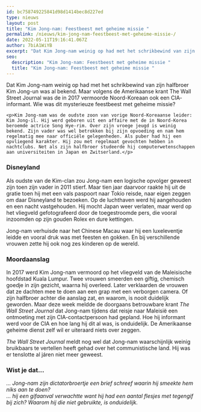 ```yaml
---
id: bc758749225841d98d1414bec8d227ed
type: nieuws
layout: post
title: "Kim Jong-nam: Feestbeest met geheime missie "
permalink: /nieuws/kim-jong-nam-feestbeest-met-geheime-missie-/
date: 2022-05-11T19:16:41.067Z
author: 7biA1WiYB
excerpt: "Dat Kim Jong-nam weinig op had met het schrikbewind van zijn halfbroer Kim Jong-un was al bekend. Maar volgens de Amerikaanse krant The Wall Street Journal was de in 2017 vermoorde Noord-Koreaan ook een CIA- informant. Wie was dit mysterieuze feestbeest met geheime missie?   "
seo:
  description: "Kim Jong-nam: Feestbeest met geheime missie "
  title: "Kim Jong-nam: Feestbeest met geheime missie "
---
```

Dat Kim Jong-nam weinig op had met het schrikbewind van zijn halfbroer Kim Jong-un was al bekend. Maar volgens de Amerikaanse krant The Wall Street Journal was de in 2017 vermoorde Noord-Koreaan ook een CIA- informant. Wie was dit mysterieuze feestbeest met geheime missie?   

    <p>Kim Jong-nam was de oudste zoon van vorige Noord-Koreaanse leider: Kim Jong-il. Hij werd geboren uit een affaire met de in Noord-Korea beroemde actrice Song Hye-rim. Over zijn vroege jeugd is weinig bekend. Zijn vader was wel betrokken bij zijn opvoeding en nam hem regelmatig mee naar officiële gelegenheden. Als puber had hij een opvliegend karakter. Hij zou met regelmaat gevochten hebben in nachtclubs. Net als zijn halfbroer studeerde hij computerwetenschappen aan universiteiten in Japan en Zwitserland.</p>
<h3>Disneyland</h3>
<p>Als oudste van de Kim-clan zou Jong-nam een logische opvolger geweest zijn toen zijn vader in 2011 stierf. Maar tien jaar daarvoor raakte hij uit de gratie toen hij met een vals paspoort naar Tokio reisde, naar eigen zeggen om daar Disneyland te bezoeken. Op de luchthaven werd hij aangehouden en een nacht vastgehouden. Hij mocht Japan weer verlaten, maar werd op het vliegveld gefotografeerd door de toegestroomde pers, die vooral inzoomden op zijn gouden Rolex en dure kettingen.</p>
<p>Jong-nam verhuisde naar het Chinese Macau waar hij een luxeleventje leidde en vooral druk was met feesten en gokken. En bij verschillende vrouwen zette hij ook nog zes kinderen op de wereld.</p>
<h3>Moordaanslag</h3>
<p>In 2017 werd Kim Jong-nam vermoord op het vliegveld van de Maleisische hoofdstad Kuala Lumpur. Twee vrouwen smeerden een giftig, chemisch goedje in zijn gezicht, waarna hij overleed. Later verklaarden de vrouwen dat ze dachten mee te doen aan een grap met een verborgen camera. Of zijn halfbroer achter die aanslag zat, en waarom, is nooit duidelijk geworden. Maar deze week meldde de doorgaans betrouwbare krant <em>The Wall Street Journal</em> dat Jong-nam tijdens dat reisje naar Maleisië een ontmoeting met zijn CIA-contactpersoon had gepland. Hoe hij informant werd voor de CIA en hoe lang hij dit al was, is onduidelijk. De Amerikaanse geheime dienst zelf wil er uiteraard niets over zeggen.</p>
<p><em>The Wall Street Journal </em>meldt nog wel dat Jong-nam waarschijnlijk weinig bruikbaars te vertellen heeft gehad over het communistische land. Hij was er tenslotte al járen niet meer geweest.</p>
<h3>Wist je dat…</h3>
<p><em>… Jong-nam zijn dictatorbroertje een brief schreef waarin hij smeekte hem niks aan te doen?</em><br><em>… hij een gifaanval verwachtte want hij had een aantal flesjes met tegengif bij zich? Waarom hij die niet gebruikte, is onduidelijk.</em></p>  
